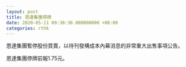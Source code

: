 ```yaml
---
layout: post
title: 恩達集團停牌
date: 2020-05-11 09:30:30.000000000 +08:00
categories: rthk
---
```


恩達集團暫停股份買賣，以待刊發構成本內幕消息的非常重大出售事項公告。

恩達集團停牌前報1.75元。
